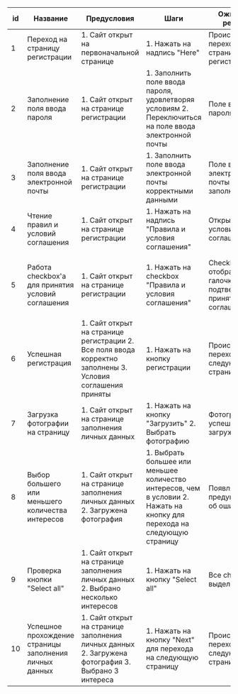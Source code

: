 | id  | Название | Предусловия | Шаги | Ожидаемый результат | Фактический результат |
| ------------- | ------------- |------------- |------------- |------------- |------------- |
| 1 | Переход на страницу регистрации | 1. Сайт открыт на первоначальной странице | 1. Нажать на надпись "Here"  | Происходит переход на страницу регистрации | Совпадает с ожидаемым |
| 2 | Заполнение поля ввода пароля | 1. Сайт открыт на странице регистрации | 1. Заполнить поле ввода пароля, удовлетворяя условиям 2. Переключиться на поле ввода электронной почты | Поле ввода пароля заполнено | Данные не сохраняется, остается placeholder по-умолчанию |
| 3 | Заполнение поля ввода электронной почты | 1. Сайт открыт на странице регистрации | 1. Заполнить поле ввода электронной почты корректными данными | Поле ввода электронной почты успешно заполнено | При заполнении поля ввода данные не сохраняются |
| 4 | Чтение правил и условий соглашения | 1. Сайт открыт на странице регистрации | 1. Нажать на надпись "Правила и условия соглашения" | Открываются условия соглашения | Совпадает с ожидаемым |
| 5 | Работа checkbox'а для принятия условий соглашения | 1. Сайт открыт на странице регистрации | 1. Нажать на checkbox "Правила и условия соглашения"  | Checkbox отображает галочку, подтверждающую принятие соглашений | Checkbox отображает галочку, которая не принимает условия соглашения |
| 6 | Успешная регистрация | 1. Сайт открыт на странице регистрации 2. Все поля ввода корректно заполнены 3. Условия соглашения приняты | 1. Нажать на кнопку регистрации  | Происходит переход на следующую страницу | Совпадает с ожидаемым |
| 7 | Загрузка фотографии на страницу | 1. Сайт открыт на странице заполнения личных данных | 1. Нажать на кнопку "Загрузить" 2. Выбрать фотографию | Фотография успешно загружена | Совпадает с ожидаемым |
| 8 | Выбор большего или меньшего количества интересов | 1. Сайт открыт на странице заполнения личных данных 2. Загружена фотография | 1. Выбрать большее или меньшее количеcтво интересов, чем в условии 2. Нажать на кнопку для перехода на следующую страницу | Появляется предупреждение об ошибке | Совпадает с ожидаемым |
| 9 | Проверка кнопки "Select all" | 1. Сайт открыт на странице заполнения личных данных 2. Выбрано несколько интересов | 1. Нажать на кнопку "Select all" | Все checkbox'ы выделены | Совпадает с ожидаемым |
| 10 | Успешное прохождение страницы заполнения личных данных | 1. Сайт открыт на странице заполнения личных данных 2. Загружена фотография 3. Выбрано 3 интереса | 1. Нажать на кнопку "Next" для перехода на следующую страницу | Происходит переход на следующую страницу | Совпадает с ожидаемым |  

